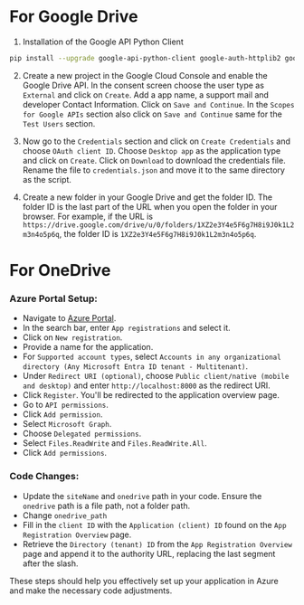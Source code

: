 # For Google Drive


1. Installation of the Google API Python Client

```bash
pip install --upgrade google-api-python-client google-auth-httplib2 google-auth-oauthlib
``` 

2. Create a new project in the Google Cloud Console and enable the Google Drive API. In the consent screen choose the user type as `External` and click on `Create`. Add a app name, a support mail and developer Contact Information. Click on `Save and Continue`. In the `Scopes for Google APIs` section also click on `Save and Continue` same for the `Test Users` section.

3. Now go to the `Credentials` section and click on `Create Credentials` and choose `OAuth client ID`. Choose `Desktop app` as the application type and click on `Create`. Click on `Download` to download the credentials file. Rename the file to `credentials.json` and move it to the same directory as the script.

4. Create a new folder in your Google Drive and get the folder ID. The folder ID is the last part of the URL when you open the folder in your browser. For example, if the URL is `https://drive.google.com/drive/u/0/folders/1XZ2e3Y4e5F6g7H8i9J0k1L2m3n4o5p6q`, the folder ID is `1XZ2e3Y4e5F6g7H8i9J0k1L2m3n4o5p6q`.


# For OneDrive

### Azure Portal Setup:
- Navigate to [Azure Portal](https://portal.azure.com).
- In the search bar, enter `App registrations` and select it.
- Click on `New registration`.
- Provide a name for the application.
- For `Supported account types`, select `Accounts in any organizational directory (Any Microsoft Entra ID tenant - Multitenant)`.
- Under `Redirect URI (optional)`, choose `Public client/native (mobile and desktop)` and enter `http://localhost:8000` as the redirect URI.
- Click `Register`. You'll be redirected to the application overview page.
- Go to `API permissions`.
- Click `Add permission`.
- Select `Microsoft Graph`.
- Choose `Delegated permissions`.
- Select `Files.ReadWrite` and `Files.ReadWrite.All`.
- Click `Add permissions`.

### Code Changes:
- Update the `siteName` and `onedrive` path in your code. Ensure the `onedrive` path is a file path, not a folder path.
- Change `onedrive_path`
- Fill in the `client ID` with the `Application (client) ID` found on the `App Registration Overview` page.
- Retrieve the `Directory (tenant) ID` from the `App Registration Overview` page and append it to the authority URL, replacing the last segment after the slash.

These steps should help you effectively set up your application in Azure and make the necessary code adjustments.
